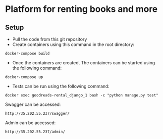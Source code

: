 # Platform for renting books and more
## Setup
* Pull the code from this git repository
* Create containers using this command in the root directory:
```
docker-compose build
```

* Once the containers are created, The containers can be started using the following command:
```
docker-compose up
```

* Tests can be run using the following command:
```
docker exec goodreads-rental_django_1 bash -c "python manage.py test"
```

Swagger can be accessed:
```
http://35.202.55.237/swagger/
```

Admin can be accessed:
```
http://35.202.55.237/admin/
```

